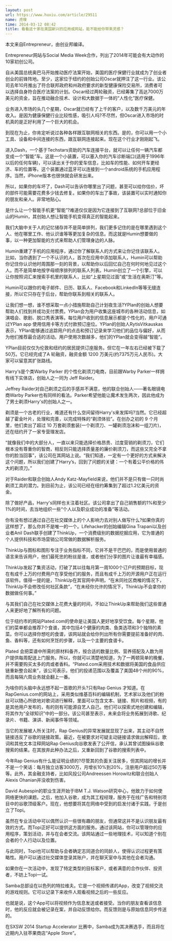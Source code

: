 ```yaml
---
layout: post
url: https://www.huxiu.com/article/29511
name: 虎嗅
time: 2014-03-12 08:42
title: 看看这十家在美国新兴的应用或网站，能不能给你带来灵感？
---
```

本文来自Entrepreneur，由创业邦编译。

Entrepreneur网站与Social Media Week合作，列出了2014年可能会有大动作的10家初创公司。

自从美国总统奥巴马开始推动医疗法案开始，美国的医疗保健行业就成为了创业者创业的前锋阵地。至少，这家位于纽约的创始公司Oscar就押注了这一行业。该公司去年10月推出了符合联邦政府和州政府要求的新型健康保险交易所，消费者可以选择自身符合医疗法案的计划。Oscar经过两轮融资，已经筹集了高达7000万美元的资金，旨在推动融合技术、设计和大数据于一体的“人性化”医疗保健。

业务进入市场的头几个星期，Oscar就已经有了上千的客户，以及数千万美元的年收入。是因为健康保健行业比较性感，吸引人吗?不尽然，但Oscar进入市场的时机真的是正好利用了一个巨大的机会。

到现在为止，你肯定听说过各种各样跟互联网相关的东西。是的，你可以用一个小工具、设备和中间连接的东西，跟互联网连接起来。现在这个行业才刚刚起飞。

进入Dash，一个基于Techstars资助的汽车连接平台，就可以让任何一辆汽车都变成一个“智能”车。这是一个小装置，可以塞入你的汽车诊断端口(适用于1996年以后的任何车辆)，可以读出关于你的爱车信息，比如车的性能、如何开车更经济、车的位置等。这个装置通过蓝牙可以连接到一个android系统的手机应用程序。当然，iPhone版本也很快就会研发出来。

所以，如果你的车坏了，Dash可以告诉你哪里出了问题，甚至可以给你估价，坏的部件可能需要花费多少钱去修复。如果你的车出了事故，该装置可以实时通知你的朋友和亲人。非常地贴心。

是什么让一个智能手机更“智能”?难道仅仅是因为它连接到了互联网?总部位于旧金山的Humin，其创始人想让智能手机变得真正的智能起来。

我们大脑中关于人的记忆储存并不是简单排列，我们更多记住的是在哪里遇到这个人、他在哪里工作、他认识谁等等更加复杂的信息。而这就是Humin想要做的事，以一种更加智能的方式来帮助人们管理身边的人脉。

Humin重建了手机的应用程序，通过你了解联系人的方式来让你记住该联系人。比如，当你遇到了一个不认识的人，首次在应用中添加联系人，Humin可以帮助你记住你认识他时周围那一刻的背景，以帮助你以后回忆自己在何时何地见过这个人。而不是简单地按字母顺序排列的联系人列表。Humin创立了一个引擎，可以让你按照词汇来搜索手机里的联系人，比如“上星期见过面”或“生活在奥斯汀”等。

Humin可以跟你的电子邮件、日历、联系人、Facebook和LinkedIn等等无缝连接，所以它只存在于后台，帮助你联系到相关的联系人。

让我们想一想，谁不想采取一点小措施帮助自己计划夜生活?YPlan的创始人想要帮助人们找到并成功支付票费。YPlan会为用户收集这座城市的各种活动信息，如演唱会、歌剧、脱口秀表演等。每位用户收到的信息展示都是个性化的，用户可通过YPlan app 使用信用卡等方式付款预订座位。YPlan的创始人RytisVitkauskas表示，YPlan能够通过追踪用户的点击和预订记录来学习他们的品位与偏好，从而为他们推荐最合适的活动。用户使用次数越多，他们的YPlan就会变得越“智能”。

YPlan目前仅仅为伦敦和纽约的居民提供订座服务。但它在一年左右已经被下载了50万。它已经完成了A 轮融资，融资金额 1200 万美元(约7375万元人民币)。大家可以留意其扩张路线。

Harry‘s是个类Warby Parker 的个性化剃须刀电商，目前跟Warby Parker一样拥有线下实体店，创始人之一同为 Jeff Raider。

Jeffrey Raider对自己剃须之后的手感并不满意，他的联合创始人——著名眼镜电商Warby Parker也有同样的看法。Parker希望他能让魔术发生两次，因此他成为了男士剃须Harry's的创始人之一。

剃须是一个古老的行业，难道还有什么空间留待Harry's来发挥吗?当然。它已经超越了霍金叶片，处理和完善，以完成特殊的“剃须体验”。在创办之初的 9 个月里，他们卖出了超过 10 万套剃须套装(一个剃须刀、一罐剃须泡沫和一组刀片)，还在纽约开了一家专营理发店。

“就像我们中的大部分人，一直以来只能选择价格昂贵、过度营销的剃须刀，它们根本没有尊重你的智商，相反则只能选择质量差的廉价剃须刀，而这些又完全不拿你的脸当回事”，该公司在其网站上说。“我们知道，一定有一个更好的方式来解决这个问题，所以我们创建了Harry’s，回到了问题的关键：一个有着公平价格的伟大的剃须刀。”

对于Raider和联合创始人Andy Katz-Mayfield来说，他们并不是只有做一只时尚剃须工具的潜力。到目前为止，该公司已经在纽约筹集到了超过1.2亿美元的资金。

除了做好产品，Harry's同样也关注着社区。该公司拿出了自己销售额的1%和至少1%的时间，去当地组织一些“个人以及职业成功的准备”等活动。

你有没有想过通过自己在社交媒体上的个人影响力去对别人做写什么?如果你真的这样想了，那么你并不是唯一的一个。Lifehacker的创始编辑Gina Trapani以及创业者Anil Dash联手创建了ThinkUp，一个消费级别的数据挖掘应用，它为普通的个人提供科技和市场营销公司常做的数据解析服务。

ThinkUp与图标和图形专注于业务指标不同，它并不是干巴巴的，而是使用普通的语言来告诉用户，他们最死忠的粉丝是谁，或者他们分享的图片让谁最有幸福感。

ThinkUp发起了集资活动，打破了其以往每月第一周1000个订户的预期目标，现在有成千上万的付费用户在享受他们的服务，而且有成千上万的开源用户正在运行该软件。值得一提的是，ThinkUp在其官网中声明，“在未同社区商榷的情况下，ThinkUp不会修改任何社区条款”，“在未经你允许的情况下，ThinkUp不会拿你的数据做任何事。”

与其我们自己在社交媒体上花费大量的时间，不如让ThinkUp来帮助我们这些普通人来更好地了解所有的问题。

位于纽约市的网站Plated.com的使命是让美国人更好地享受饮食。每个星期，他们的菜单都会推荐7个食谱，其中包括4个健康的肉类、鱼类选项和3个独特的素菜。你可以选择你想吃的食谱，该网站就会给你列出所有你需要提前准备好的肉、鱼、香料等，还有如何烹饪的步骤，以及一个主要的食谱卡。

Plated 会把菜谱中所需的原材料备齐，按合适的数量比例、营养搭配及人数为用户提供每周配送上门服务。所以，你就可以清楚地知道，为了一两顿简单的晚餐，并不需要购买太多的肉或者香料。“Plated.com采用技术和数据将美国的食品供应链重新整合起来”，该公司表示，他们的投递范围以及覆盖了美国48个州的90%，而且每隔六周业务就会翻上一番。

为啥你的头脑中永远想不起一首歌的开头?只有Rap Genius 才知道。在 RapGenius.com的网站上，采用类似维基百科的编辑机制，艺术家以及他们的粉丝可以随心所欲地对歌词进行解释，里面可以包含文本、链接、照片和视频，有的是其他用户发布的，有的则有可能源自艺人自己。他们可以探索式地创建和编辑，将其作为“全球知识”中的一部分。该公司甚至表示，未来会将业务拓展到诗歌、纪录片、书籍、演讲、新闻事件等领域。

当它的发展被人所关注时，Rap Genius的异常发展就显现了出来，其主动不自然链接违反了谷歌的链接政策。最近，在被要求对可疑主动链接请求做出解释后，歌词和其他文本注释网站Rap Genius向谷歌发表了公开信，承认其曾试图操纵谷歌搜索的结果。在其放弃此种办法之后，又重新回到了谷歌的搜索列表中。

今年Rap Genius有什么能证明业绩的?尽管其的负面关注居多，但其网站的增长并不是一个笑话：每月独立访客3000万，月增长10%到20%，注册用户超过50万等等。此外，其金融支持者，比如风投公司Andreessen Horowitz和联合创始人Alexis Ohanian并没收到伤害。

David Aubespin的职业生涯开始于IBM T.J. Watson研究中心，他致力于如何使网络更快的课题。之后，他加入谷歌，成为其工程经理，服务于在线广告和特别项目中的谷歌顶级客户。现在，他想要将其在网络中受到的启发付诸于实践，于是创立了Topi。

虽然在专业活动中可以偶然认识一些很有趣的朋友，但通常这并不是认识朋友最有效的方式。而Topi正好可以提供这方面的服务。通过该网站，你可以管理你的应用程序，策划活动，并与在会者交流。该网站通过一些地理技术，可以知道个别在会者的个人行动以及位置。

与此同时，Topi也可以帮助与会者确定志同道合的同龄人，使得认识过程更有策略性。用户可以通过社交媒体登录其账户，并在聊天室中与其他在会者沟通。

如果你在一次活动中，发现了特定类型的目标客户，或者满意的合作伙伴、投资者，不妨上Topi一试。

Samba总部设在以色列的特拉维夫。它是一个视频传递的App，改变了视频交流的游戏规则。它可以记录下来收件人观看视频之后的一些反应。

也就是说，这个App可以将视频作为信息发送或者接受。当你的朋友查看该信息时，他的反应就会被记录在案，并自动反馈给你。而反馈则是与原始信息同步传送的。

在SXSW 2014 Startup Accelerator 比赛中，Samba成为其决赛选手，而且将在近期内入驻苹果商店“Apple Store”。

